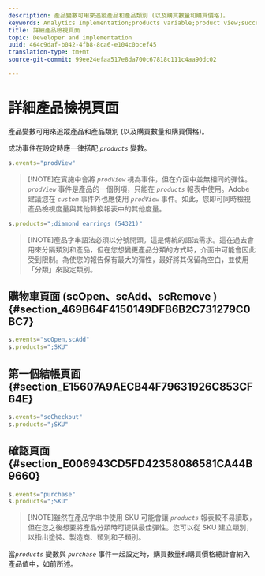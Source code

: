 ```yaml
---
description: 產品變數可用來追蹤產品和產品類別 (以及購買數量和購買價格)。
keywords: Analytics Implementation;products variable;product view;success event
title: 詳細產品檢視頁面
topic: Developer and implementation
uuid: 464c9daf-b042-4fb8-8ca6-e104c0bcef45
translation-type: tm+mt
source-git-commit: 99ee24efaa517e8da700c67818c111c4aa90dc02

---
```



# 詳細產品檢視頁面

產品變數可用來追蹤產品和產品類別 (以及購買數量和購買價格)。

成功事件在設定時應一律搭配 *`products`* 變數。

```js
s.events="prodView"
```

> [!NOTE]在實施中會將 *`prodView`* 視為事件，但在介面中並無相同的彈性。*`prodView`* 事件是產品的一個例項，只能在 *`products`* 報表中使用。Adobe 建議您在 *`custom`* 事件外也應使用 *`prodView`* 事件。如此，您即可同時檢視產品檢視度量與其他轉換報表中的其他度量。

```js
s.products=";diamond earrings (54321)"
```

> [!NOTE]產品字串語法必須以分號開頭。這是傳統的語法需求。這在過去會用來分隔類別和產品，但在您想變更產品分類的方式時，介面中可能會因此受到限制。為使您的報告保有最大的彈性，最好將其保留為空白，並使用「分類」來設定類別。

## 購物車頁面 (scOpen、scAdd、scRemove ) {#section_469B64F4150149DFB6B2C731279C0BC7}

```js
s.events="scOpen,scAdd"
s.products=";SKU"
```

## 第一個結帳頁面 {#section_E15607A9AECB44F79631926C853CF64E}

```js
s.events="scCheckout"
s.products=";SKU"
```

## 確認頁面 {#section_E006943CD5FD42358086581CA44B9660}

```js
s.events="purchase"
s.products=";SKU"
```

> [!NOTE]雖然在產品字串中使用 SKU 可能會讓 *`products`* 報表較不易讀取，但在您之後想要將產品分類時可提供最佳彈性。您可以從 SKU 建立類別，以指出塗裝、製造商、類別和子類別。

當&#x200B;*`products`* 變數與 *`purchase`* 事件一起設定時，購買數量和購買價格總計會納入產品值中，如前所述。
